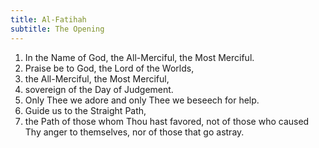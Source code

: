```yaml
---
title: Al-Fatihah
subtitle: The Opening
---
```


1. In the Name of God, the All-Merciful, the Most Merciful.
2. Praise be to God, the Lord of the Worlds,
3. the All-Merciful, the Most Merciful,
4. sovereign of the Day of Judgement.
5. Only Thee we adore and only Thee we beseech for help.
6. Guide us to the Straight Path,
7. the Path of those whom Thou hast favored, not of those who caused Thy anger to themselves, nor of those that go astray.
